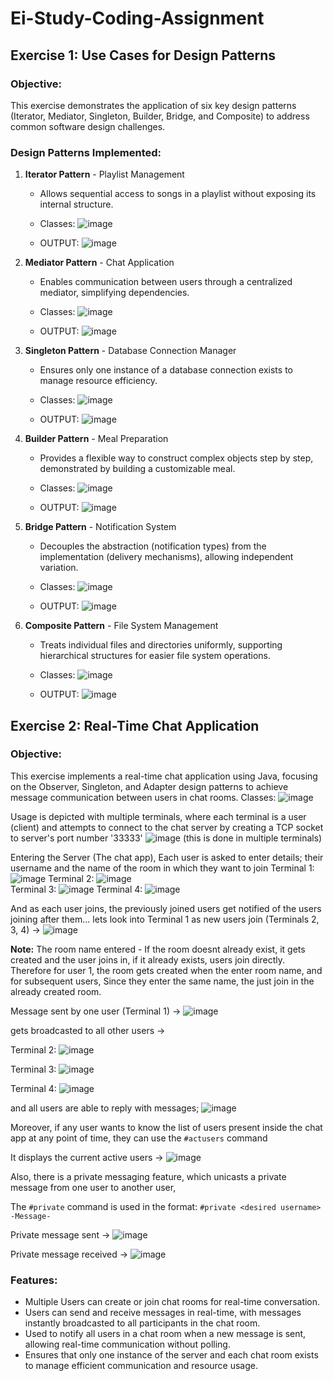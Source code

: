 # Ei-Study-Coding-Assignment

## Exercise 1: Use Cases for Design Patterns

### Objective:
This exercise demonstrates the application of six key design patterns (Iterator, Mediator, Singleton, Builder, Bridge, and Composite) to address common software design challenges.

### Design Patterns Implemented:
1. **Iterator Pattern** - Playlist Management
   - Allows sequential access to songs in a playlist without exposing its internal structure.
   - Classes: ![image](https://github.com/user-attachments/assets/f2e83a37-58e8-48c7-8bf7-9c4743313e4e)

   - OUTPUT: ![image](https://github.com/user-attachments/assets/c5f5c628-8d1a-4746-b784-02020ee547b0)


2. **Mediator Pattern** - Chat Application
   - Enables communication between users through a centralized mediator, simplifying dependencies.
   - Classes: ![image](https://github.com/user-attachments/assets/bbd554f1-5fb5-4611-9d8c-7e3ff3d15847)

   - OUTPUT: ![image](https://github.com/user-attachments/assets/f32928af-d881-403d-9dfc-922411bbd0c6)


3. **Singleton Pattern** - Database Connection Manager
   - Ensures only one instance of a database connection exists to manage resource efficiency.
   - Classes: ![image](https://github.com/user-attachments/assets/0307a58e-fdf9-4eaf-bd52-e4317837bedd)

   - OUTPUT: ![image](https://github.com/user-attachments/assets/2dd0379c-d955-4ced-9008-0965592a0bb8)


4. **Builder Pattern** - Meal Preparation
   - Provides a flexible way to construct complex objects step by step, demonstrated by building a customizable meal.
   - Classes: ![image](https://github.com/user-attachments/assets/f2f482f2-2d18-4604-90a4-06f2d931f89d)

   - OUTPUT: ![image](https://github.com/user-attachments/assets/f337bd8b-3513-4e7d-8ef0-33b1f9793b73)


5. **Bridge Pattern** - Notification System
   - Decouples the abstraction (notification types) from the implementation (delivery mechanisms), allowing independent variation.
   - Classes: ![image](https://github.com/user-attachments/assets/b05281bb-89ca-40e2-9ff1-64dff6aa8365)

   - OUTPUT: ![image](https://github.com/user-attachments/assets/bb337841-9fb1-461b-862b-db961c06050d)


6. **Composite Pattern** - File System Management
   - Treats individual files and directories uniformly, supporting hierarchical structures for easier file system operations.
   - Classes: ![image](https://github.com/user-attachments/assets/95ce212a-72c7-4229-b81d-8e60d79e2d03)

   - OUTPUT: ![image](https://github.com/user-attachments/assets/dd9c9d8b-5ad3-4fc0-b764-751fd5313b30)



## Exercise 2: Real-Time Chat Application

### Objective:
This exercise implements a real-time chat application using Java, focusing on the Observer, Singleton, and Adapter design patterns to achieve message communication between users in chat rooms.
Classes: ![image](https://github.com/user-attachments/assets/8c836327-6b7d-42ee-b5a8-f71bec7ed5db)

Usage is depicted with multiple terminals, where each terminal is a user (client) and attempts to connect to the chat server by creating a TCP socket to server's port number '33333'
![image](https://github.com/user-attachments/assets/48769429-c4be-40dc-ae18-bdf3fbd0a6f4) (this is done in multiple terminals)

Entering the Server (The chat app), Each user is asked to enter details; their username and the name of the room in which they want to join 
Terminal 1: ![image](https://github.com/user-attachments/assets/ea449d90-c40d-4948-8b36-6619d05caf51)    Terminal 2: ![image](https://github.com/user-attachments/assets/a1be8c4e-ab0a-4788-8b51-25a150db0b0a)  
Terminal 3: ![image](https://github.com/user-attachments/assets/2f93b399-70f8-41f9-8715-7aee415518a6)    Terminal 4: ![image](https://github.com/user-attachments/assets/48510ae7-ddcc-42fb-bffe-8cf8d4f55bdb)

And as each user joins, the previously joined users get notified of the users joining after them...
lets look into Terminal 1 as new users join (Terminals 2, 3, 4) -> ![image](https://github.com/user-attachments/assets/c0347f6a-4114-40db-8191-4f888f300512)

**Note:** The room name entered - If the room doesnt already exist, it gets created and the user joins in, if it already exists, users join directly.
Therefore for user 1, the room gets created when the enter room name, and for subsequent users, Since they enter the same name, the just join in the already created room.

Message sent by one user (Terminal 1) -> ![image](https://github.com/user-attachments/assets/bdfc77c6-c2a0-4533-9ddb-e67a0d17f032)

gets broadcasted to all other users -> 

Terminal 2: ![image](https://github.com/user-attachments/assets/903c12e6-371e-4a21-94d7-511bb6c7e33c)

Terminal 3: ![image](https://github.com/user-attachments/assets/d70e4205-bc1c-4a10-87e1-6c71bb944f9d)

Terminal 4: ![image](https://github.com/user-attachments/assets/9d767c37-8085-414c-9478-3ae7a2c61223)

and all users are able to reply with messages; ![image](https://github.com/user-attachments/assets/dca9131e-beb3-41bf-8614-4598152b7a20)

Moreover, if any user wants to know the list of users present inside the chat app at any point of time, they can use the `#actusers` command

It displays the current active users -> ![image](https://github.com/user-attachments/assets/330bd2db-8c1c-4e6d-9cf1-e7ccfc1f8172)

Also, there is a private messaging feature, which unicasts a private message from one user to another user,

The `#private` command is used in the format: `#private <desired username> -Message-` 

Private message sent -> ![image](https://github.com/user-attachments/assets/0be26bad-3abc-4c6a-a14e-444ddf9d9d23)  

Private message received -> ![image](https://github.com/user-attachments/assets/80d69c87-d2cc-47df-9834-8eec3b5b315c)


### Features:
- Multiple Users can create or join chat rooms for real-time conversation.
- Users can send and receive messages in real-time, with messages instantly broadcasted to all participants in the chat room.
- Used to notify all users in a chat room when a new message is sent, allowing real-time communication without polling.
- Ensures that only one instance of the server and each chat room exists to manage efficient communication and resource usage.



